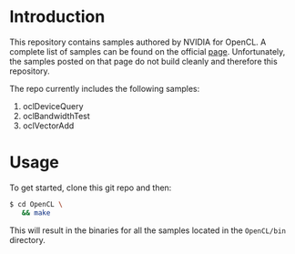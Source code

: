 # Introduction
This repository contains samples authored by NVIDIA for OpenCL. A complete list of samples can be found on the official [page](https://developer.nvidia.com/opencl). Unfortunately, the samples posted on that page do not build cleanly and therefore this repository. 

The repo currently includes the following samples:
1. oclDeviceQuery
1. oclBandwidthTest
1. oclVectorAdd 

# Usage
To get started, clone this git repo and then: 

```bash
$ cd OpenCL \
   && make 
```

This will result in the binaries for all the samples located in the `OpenCL/bin` directory.
